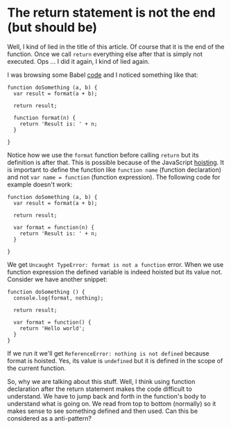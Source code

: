 # The return statement is not the end (but should be)

Well, I kind of lied in the title of this article. Of course that it is the end of the function. Once we call `return` everything else after that is simply not executed. Ops ... I did it again, I kind of lied again.

I was browsing some Babel [code](https://github.com/babel/babel/blob/master/packages/babel-helper-builder-react-jsx/src/index.js) and I noticed something like that:

```
function doSomething (a, b) {
  var result = format(a + b);
  
  return result;

  function format(n) {
    return 'Result is: ' + n;
  }

}
```

Notice how we use the `format` function before calling `return` but its definition is after that. This is possible because of the JavaScript [hoisting](https://developer.mozilla.org/en-US/docs/Web/JavaScript/Reference/Statements/var#var_hoisting). It is important to define the function like `function name` (function declaration) and not `var name = function` (function expression). The following code for example doesn't work:

```
function doSomething (a, b) {
  var result = format(a + b);
  
  return result;

  var format = function(n) {
    return 'Result is: ' + n;
  }

}
```

We get `Uncaught TypeError: format is not a function` error. When we use function expression the defined variable is indeed hoisted but its value not. Consider we have another snippet:

```
function doSomething () {
  console.log(format, nothing);
  
  return result;

  var format = function() {
    return 'Hello world';
  }
}
```

If we run it we'll get `ReferenceError: nothing is not defined` because format is hoisted. Yes, its value is `undefined` but it is defined in the scope of the current function.

So, why we are talking about this stuff. Well, I think using function declaration after the return statement makes the code difficult to understand. We have to jump back and forth in the function's body to understand what is going on. We read from top to bottom (normally) so it makes sense to see something defined and then used. Can this be considered as a anti-pattern?








